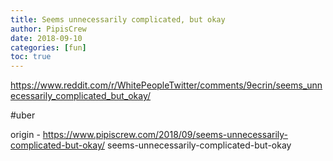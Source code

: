 ```yaml
---
title: Seems unnecessarily complicated, but okay
author: PipisCrew
date: 2018-09-10
categories: [fun]
toc: true
---
```


https://www.reddit.com/r/WhitePeopleTwitter/comments/9ecrin/seems_unnecessarily_complicated_but_okay/

#uber

origin - https://www.pipiscrew.com/2018/09/seems-unnecessarily-complicated-but-okay/ seems-unnecessarily-complicated-but-okay